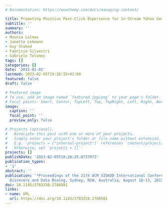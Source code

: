 ```yaml
---
# Documentation: https://wowchemy.com/docs/managing-content/

title: Promoting Positive Post-Click Experience for In-Stream Yahoo Gemini Users
subtitle: ''
summary: ''
authors:
- Mounia Lalmas
- Janette Lehmann
- Guy Shaked
- Fabrizio Silvestri
- Gabriele Tolomei
tags: []
categories: []
date: '2015-01-01'
lastmod: 2023-02-05T19:26:25+01:00
featured: false
draft: false

# Featured image
# To use, add an image named `featured.jpg/png` to your page's folder.
# Focal points: Smart, Center, TopLeft, Top, TopRight, Left, Right, BottomLeft, Bottom, BottomRight.
image:
  caption: ''
  focal_point: ''
  preview_only: false

# Projects (optional).
#   Associate this post with one or more of your projects.
#   Simply enter your project's folder or file name without extension.
#   E.g. `projects = ["internal-project"]` references `content/project/deep-learning/index.md`.
#   Otherwise, set `projects = []`.
projects: []
publishDate: '2023-02-05T18:26:25.873797Z'
publication_types:
- '1'
abstract: ''
publication: '*Proceedings of the 21th ACM SIGKDD International Conference on Knowledge
  Discovery and Data Mining, Sydney, NSW, Australia, August 10-13, 2015*'
doi: 10.1145/2783258.2788581
links:
- name: URL
  url: https://doi.org/10.1145/2783258.2788581
---
```

